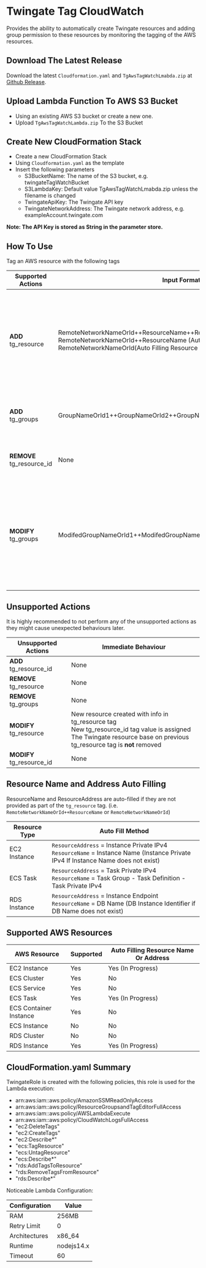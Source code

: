 # Twingate Tag CloudWatch

Provides the ability to automatically create Twingate resources and adding group permission to these resources by monitoring the tagging of the AWS resources.


## Download The Latest Release
Download the latest ```Cloudformation.yaml``` and ```TgAwsTagWatchLmabda.zip``` at [Github Release](https://github.com/Twingate-Labs/tg-aws-tag-sync/releases/latest).

## Upload Lambda Function To AWS S3 Bucket
- Using an existing AWS S3 bucket or create a new one.
- Upload ```TgAwsTagWatchLambda.zip``` To the S3 Bucket

## Create New CloudFormation Stack
- Create a new CloudFormation Stack
- Using ```Cloudformation.yaml``` as the template
- Insert the following parameters
  - S3BucketName: The name of the S3 bucket, e.g. twingateTagWatchBucket
  - S3LambdaKey: Default value TgAwsTagWatchLmabda.zip unless the filename is changed
  - TwingateApiKey: The Twingate API key
  - TwingateNetworkAddress: The Twingate network address, e.g. exampleAccount.twingate.com

**Note: The API Key is stored as String in the parameter store.**
  
## How To Use
Tag an AWS resource with the following tags

| Supported Actions           | Input Format                                                                                                                                                                                                     | Twingate Action                                                                                      | AWS Action                                             |
|-----------------------------|------------------------------------------------------------------------------------------------------------------------------------------------------------------------------------------------------------------|------------------------------------------------------------------------------------------------------|--------------------------------------------------------|
| **ADD** tg_resource         | RemoteNetworkNameOrId++ResourceName++ResourceAddress <br/> RemoteNetworkNameOrId++ResourceName (Auto Filling Resource Address)<br/> RemoteNetworkNameOrId(Auto Filling  Resource Name and Resource Address)<br/> | Create the resource in the Twingate (the defined remote network need to exist in the Twingate)       | adding tg_resource_id to the AWS resource tag          |
| **ADD** tg_groups           | GroupNameOrId1++GroupNameOrId2++GroupNameOrId3...                                                                                                                                                                | Add the defined groups into the Twingate resource                                                    | None                                                   |
| **REMOVE** tg_resource_id   | None                                                                                                                                                                                                             | Remove the resource in the Twingate                                                                  | Remove tg_groups and tg_resource from AWS resource tag |
| **MODIFY** tg_groups        | ModifedGroupNameOrId1++ModifedGroupNameOrId2++ModifedGroupNameOrId3...                                                                                                                                           | Add the new groups to the resource in Twingate<br/> No groups are removed from the Twingate Resource | None                                                   |


## Unsupported Actions
It is highly recommended to not perform any of the unsupported actions as they might cause unexpected behaviours later. 

| Unsupported Actions       | Immediate Behaviour                                                                                                                                                             |
|---------------------------|---------------------------------------------------------------------------------------------------------------------------------------------------------------------------------|
| **ADD** tg_resource_id    | None                                                                                                                                                                            |
| **REMOVE** tg_resource    | None                                                                                                                                                                            |
| **REMOVE** tg_groups      | None                                                                                                                                                                            |
| **MODIFY** tg_resource    | New resource created with info in tg_resource tag<br/> New tg_resource_id tag value is assigned <br/> The Twingate resource base on previous tg_resource tag is **not** removed |
| **MODIFY** tg_resource_id | None                                                                                                                                                                            |



## Resource Name and Address Auto Filling
ResourceName and ResourceAddress are auto-filled if they are not provided as part of the ```tg_resource``` tag. (i.e. ```RemoteNetworkNameOrId++ResourceName``` or ```RemoteNetworkNameOrId```)

| Resource Type | Auto Fill Method                                                                                                                               | 
|---------------|------------------------------------------------------------------------------------------------------------------------------------------------|
| EC2 Instance  | ```ResourceAddress``` = Instance Private IPv4 <br/> ```ResourceName``` = Instance Name (Instance Private IPv4 If Instance Name does not exist) |
| ECS Task      | ```ResourceAddress``` = Task Private IPv4 <br/> ```ResourceName``` = Task Group - Task Definition - Task Private IPv4                          |
| RDS Instance  | ```ResourceAddress``` = Instance Endpoint <br/> ```ResourceName``` = DB Name (DB Instance Identifier if DB Name does not exist)                |


##  Supported AWS Resources

| AWS Resource           | Supported    | Auto Filling Resource Name Or Address |
|------------------------|--------------|---------------------------------------|
| EC2 Instance           | Yes          | Yes (In Progress)                     | 
| ECS Cluster            | Yes          | No                                    |
| ECS Service            | Yes          | No                                    |
| ECS Task               | Yes          | Yes (In Progress)                     |
| ECS Container Instance | Yes          | No                                    |
| ECS Instance           | No           | No                                    |
| RDS Cluster            | No           | No                                    |
| RDS Instance           | Yes          | Yes (In Progress)                     |


## CloudFormation.yaml Summary
TwingateRole is created with the following policies, this role is used for the Lambda execution:
- arn:aws:iam::aws:policy/AmazonSSMReadOnlyAccess
- arn:aws:iam::aws:policy/ResourceGroupsandTagEditorFullAccess
- arn:aws:iam::aws:policy/AWSLambdaExecute
- arn:aws:iam::aws:policy/CloudWatchLogsFullAccess
- "ec2:DeleteTags"
- "ec2:CreateTags"
- "ec2:Describe*"
- "ecs:TagResource"
- "ecs:UntagResource"
- "ecs:Describe*"
- "rds:AddTagsToResource"
- "rds:RemoveTagsFromResource"
- "rds:Describe*"

Noticeable Lambda Configuration:

| Configuration | Value      |
|---------------|------------|
| RAM           | 256MB      |
| Retry Limit   | 0          |
| Architectures | x86_64     |
| Runtime       | nodejs14.x |
| Timeout       | 60         |

